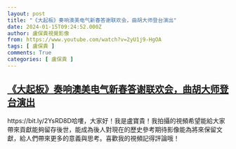 ```yaml
---
layout: post
title: "《大起板》奏响澳美电气新春答谢联欢会，曲胡大师登台演出"
date: 2024-01-15T09:24:52.000Z
author: 盧保貴視覺影像
from: https://www.youtube.com/watch?v=2yU1j9-HgOA
tags: [ 盧保貴 ]
comments: True
categories: [ 盧保貴 ]
---
```

<!--1705310692000-->
[《大起板》奏响澳美电气新春答谢联欢会，曲胡大师登台演出](https://www.youtube.com/watch?v=2yU1j9-HgOA)
------

<div>
https://bit.ly/2YsRD8D哈嘍，大家好！我是盧寶貴！我拍攝的視頻希望能給大家帶來貢獻能夠留存後世，能成為後人對現在的歷史參考期待影像能為將來保留文獻，給人們帶來更多的意義與思考。喜歡我的視頻記得評論哦！
</div>
